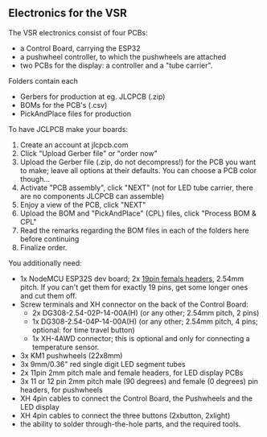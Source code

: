 ## Electronics for the VSR

The VSR electronics consist of four PCBs:
- a Control Board, carrying the ESP32
- a pushwheel controller, to which the pushwheels are attached
- two PCBs for the display: a controller and a "tube carrier".

Folders contain each
- Gerbers for production at eg. JLCPCB (.zip)
- BOMs for the PCB's (.csv)
- PickAndPlace files for production

To have JCLPCB make your boards:
1) Create an account at jlcpcb.com
2) Click "Upload Gerber file" or "order now"
3) Upload the Gerber file (.zip, do not decompress!) for the PCB you want to make; leave all options at their defaults. You can choose a PCB color though...
4) Activate "PCB assembly", click "NEXT" (not for LED tube carrier, there are no components JLCPCB can assemble)
5) Enjoy a view of the PCB, click "NEXT"
6) Upload the BOM and "PickAndPlace" (CPL) files, click "Process BOM & CPL"
7) Read the remarks regarding the BOM files in each of the folders here before continuing
8) Finalize order.

You additionally need:
- 1x NodeMCU ESP32S dev board; 2x [19pin femals headers](https://www.lcsc.com/product-detail/Female-Headers_CONNFLY-Elec-DS1023-1x19SF11_C7509529.html), 2.54mm pitch. If you can't get them for exactly 19 pins, get some longer ones and cut them off.
- Screw terminals and XH connector on the back of the Control Board:
  - 2x DG308-2.54-02P-14-00A(H) (or any other; 2.54mm pitch, 2 pins)
  - 1x DG308-2.54-04P-14-00A(H) (or any other; 2.54mm pitch, 4 pins; optional: for time travel button)
  - 1x XH-4AWD connector; this is optional and only for connecting a temperature sensor.
- 3x KM1 pushwheels (22x8mm)
- 3x 9mm/0.36" red single digit LED segment tubes
- 2x 11pin 2mm pitch male and female headers, for LED display PCBs
- 3x 11 or 12 pin 2mm pitch male (90 degrees) and female (0 degrees) pin headers, for pushwheels
- XH 4pin cables to connect the Control Board, the Pushwheels and the LED display
- XH 4pin cables to connect the three buttons (2xbutton, 2xlight)
- the ability to solder through-the-hole parts, and the required tools.
